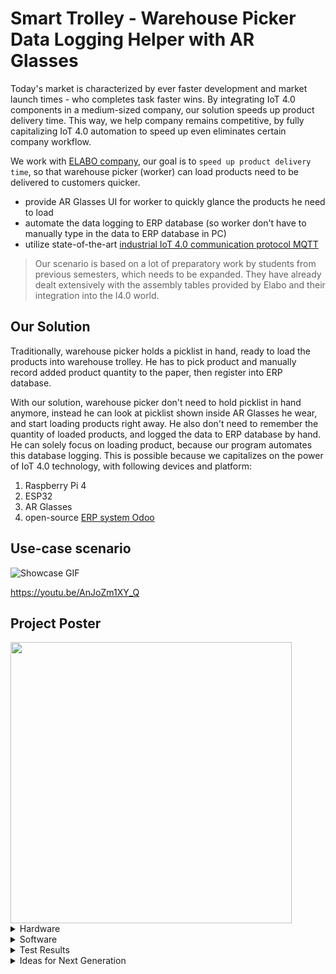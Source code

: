 # Smart Trolley - Warehouse Picker Data Logging Helper with AR Glasses

Today's market is characterized by ever faster development and market launch times - who completes task faster wins. By integrating IoT 4.0 components in a medium-sized company, our solution speeds up product delivery time. This way, we help company remains competitive, by fully capitalizing IoT 4.0 automation to speed up even eliminates certain company workflow. 

We work with [ELABO company](https://www.elabo.com/), our goal is to `speed up product delivery time`, so that warehouse picker (worker) can load products need to be delivered to customers quicker.
- provide AR Glasses UI for worker to quickly glance the products he need to load 
- automate the data logging to ERP database (so worker don't have to manually type in the data to ERP database in PC)
- utilize state-of-the-art [industrial IoT 4.0 communication protocol MQTT](https://mqtt.org/)

> Our scenario is based on a lot of preparatory work by students from previous semesters, which needs to be expanded. They have already dealt extensively with the assembly tables provided by Elabo and their integration into the I4.0 world.

## Our Solution
Traditionally, warehouse picker holds a picklist in hand, ready to load the products into warehouse trolley. He has to pick product and manually record added product quantity to the paper, then register into ERP database.

With our solution, warehouse picker don't need to hold picklist in hand anymore, instead he can look at picklist shown inside AR Glasses he wear, and start loading products right away. He also don't need to remember the quantity of loaded products, and logged the data to ERP database by hand. He can solely focus on loading product, because our program automates this database logging. This is possible because we capitalizes on the power of IoT 4.0 technology, with following devices and platform:
1. Raspberry Pi 4
2. ESP32
3. AR Glasses
4. open-source [ERP system Odoo](https://www.odoo.com/)
## Use-case scenario

![Showcase GIF](https://user-images.githubusercontent.com/75115433/200133023-c3c923bc-36bb-4c16-ad84-4edad348aef3.gif)

https://youtu.be/AnJoZm1XY_Q
## Project Poster
<img src="https://firebasestorage.googleapis.com/v0/b/linemsgapi-v2.appspot.com/o/github%2FProject_Poster.jpg?alt=media&token=e4243d53-64e3-466d-be70-52d5d13d5f4b" width="450" />

<details><summary> Hardware </summary> <p>

## Hardware List

| Part | Present | To buy | ? | Comment |
|------|-----------|-----------|---|-----------|
| ESP32 | | 1 | | |
| Strain gauge sensors | | 3 | | Three different types of strain gauge sensors to test |
| Force sensor | | 1 | | |
| Soldering Accessories | | | 1 | For soldering the sensors |
| AR Glasses | 3 | | | |
| Loudspeaker | | | 1 | |
| Cables | | | 1 | For soldering and for connecting the components |
| Raspberry Pi | 1 | | |  |
| Battery for ESP32 | | 1 | | |

## ESP32 

The ESP32 is an affordable, low-power board with Wi-Fi and dual-mode Bluetooth that enables communication between the weight sensors (which receive and convert the incoming signal from the amplifier) ​​and the Raspberry Pi. The small size, ease of use, the versatility and the large number of GP I/O pins made this board the right choice for the project.

<img src="https://firebasestorage.googleapis.com/v0/b/linemsgapi-v2.appspot.com/o/github%2Fesp32.jpg?alt=media&token=5d0d802b-734a-4583-af8d-c736ad7f016c" width="260" /> <img src="https://firebasestorage.googleapis.com/v0/b/linemsgapi-v2.appspot.com/o/github%2Fesp32-2.jpg?alt=media&token=fd0e7418-a630-4956-9eeb-b677d0709a14" width="250" />

### Analogue Digital Converter => Kali and Mess Library
The Kali and Mess codes were written in C++ using the HX711-ADC library. This code enables the sensors to be calibrated through a tare process like a normal scale (a calibration constant is automatically calculated at the beginning of the program and can then be manually changed thereafter), and the regular measurement of the weight values ​​thereafter. For more information about the HX711-ADC library please see: https://github.com/olkal/HX711_ADC

<img src="https://firebasestorage.googleapis.com/v0/b/linemsgapi-v2.appspot.com/o/github%2Fesp32_pins.png?alt=media&token=1e3b6ce6-72a9-47c0-9970-7190bf96a212" width="500" />

https://randomnerdtutorials.com/getting-started-with-esp32/

### Used Pins
The connection between the ESP32 and the amplifier is made as follows: the GND bases are connected via the blue wire; the VCC pin is connected to the ESP32's Vin pin via the red wire; the data pin (DT) is connected to pin 19 via the green wire; the clock pin (SCK) is connected to pin 18 via the yellow wire. The connection between the amplifier and the strain gauge sensor is described in the "SG Sensors" section.

## DMS Strain Gauge Sensors
### How does the strain gauge sensor work?

The strain gauge sensors calculate the weight on them based on the deformation (stress) caused. The sensor consists of a series of resistors (4 resistors forming the so-called Wheatstone bridge) whose resistance value changes depending on the deformation. The weight of the object placed on the sensor can be calculated from the fluctuations in this value and the corresponding voltage in the circuit.

<img src="https://firebasestorage.googleapis.com/v0/b/linemsgapi-v2.appspot.com/o/github%2Fwheatstone_bridge.png?alt=media&token=9ab676b0-09e7-420d-9f09-171b0ccfadc3" width="250" />

Connection to the sensor is via 2 input wires that power the circuit and 2 output wires. The sensor is connected to the ESP32 via an amplifier which not only amplifies the signal read from the sensor to ESP32 compatible voltage levels (typically in the 0-5V range) but also allows the data read to be synchronized via a clock signal.

### Montage used

The sensor is connected to the amplifier as follows: the black and red wires (corresponding to the input current signal) are connected to pins E- and E+ respectively; the green and gray wires are connected to pins A+ and A-, respectively.

<img src="https://firebasestorage.googleapis.com/v0/b/linemsgapi-v2.appspot.com/o/github%2FDMS_Sensor_to_ESP32_linkage.png?alt=media&token=97b901af-18a2-4215-8847-72b7439fa17a" width="600" />

### Applications
Depending on the application (e.g. weight of the parts used and desired measurement accuracy), 1kg, 5kg or 20kg sensors can be used. Of course, the smaller their nominal value, the higher the absolute accuracy of the sensors, and the relative accuracy stated in the documentation of the sensors is 0.5% of the nominal value. However, this value is actually much higher due to the accumulation of various measurement and signal transmission errors (particularly due to instability in assembly, imperfections in electrical connections, etc.).

The main instability factors were mitigated by an appropriate design of the sensor support structure and housings, which was subsequently improved as described in the "3D Printed Parts" section. The welding (soldering) of the various connections has also been revised and improved, as have the cable connections and their insulation.


## Load Cell
Load cells are a form of force sensor typically used to measure weight.

When a weight is placed on the load cell, the geometry of the load cell changes slightly due to the bending stress experienced by the cell. The change in geometry is then determined by a DMS sensor or a force transducer. DMS sensors are strain gauges, these were described in a previous chapter. In connection with the load cell, force transducers are usually spring bodies made of metal. These convert a geometric deformation into an electrical signal. This electrical signal is then translated into a weight.
For our project we tested several load cells. We chose a load cell with a maximum load capacity of 5 kg because it has the smallest error tolerance and the maximum load capacity is sufficient for our application.

<img src="https://firebasestorage.googleapis.com/v0/b/linemsgapi-v2.appspot.com/o/github%2Floadcell.jpg?alt=media&token=d2fec54b-d42c-4418-9c98-75a8a7b24305" width="400" />


## 3D Printing Parts

The goals for the parts: 
- prioritize safety
- minimize 3D parts material (plastic)
- flexible structure to allow easy modification

To achieve this:
- designed housing that could be mounted on the trolley
- manufactured product modularly (in programmer terms, OOP), separated one big product into different smaller parts, so that any modification will have effect only on smaller parts instead of affecting the whole product
- enhanced its durability, by designing a bumper for the weighing cell, to uniformly distribute the pressure caused by the weight of the boxes


### To-be-assembled product
1st edition

<img src="https://firebasestorage.googleapis.com/v0/b/linemsgapi-v2.appspot.com/o/github%2Fview1.jpg?alt=media&token=39dee274-6a28-4fd0-9583-7e8395eb0613" width="400" />

2nd edition

<img src="https://firebasestorage.googleapis.com/v0/b/linemsgapi-v2.appspot.com/o/github%2Fview2.jpg?alt=media&token=ad5392df-c5d9-477f-982c-ac6cbdd0bd36" width="400" />

3rd edition

<img src="https://firebasestorage.googleapis.com/v0/b/linemsgapi-v2.appspot.com/o/github%2Fview3.jpg?alt=media&token=dcd482cf-cccb-449a-83ba-a8bdaef4ee0c" width="400" />

trolley-mounter

<img src="https://firebasestorage.googleapis.com/v0/b/linemsgapi-v2.appspot.com/o/github%2Fview4.jpg?alt=media&token=ad4263ec-b3f8-41cd-957c-a33037cc340b" width="400" />

### Fully-assembled product

<img src="https://firebasestorage.googleapis.com/v0/b/linemsgapi-v2.appspot.com/o/github%2Fview5.jpg?alt=media&token=eda61c04-3691-41ee-84a4-15b3e008f078" width="500" />

<img src="https://firebasestorage.googleapis.com/v0/b/linemsgapi-v2.appspot.com/o/github%2Fview6.jpg?alt=media&token=0b0f082f-7a3f-4ec5-ba64-ce7c113e4344" width="500" />

</p></details>



<details><summary> Software </summary><p>

## Odoo Mqtt Connector

### General Info
The Odoo Mqtt Connector consists of 3 modules:

1. The connection to the MQTT server running at imi-i40-mqtt.imi.kit.edu in the i40lab VLAN
2. The connection to the Odoo server running at http://imi-odoo-2004.imi.kit.edu:8069 in the i40lab VLAN
3. The main module in which the connections are started and monitored.

Modules 1 and 2 are implemented in the mqttInterface.py and odooInterface.py respectively, but the real communication happens at Module 3.

Module 3 is implemented in odoo_mqtt_connector.py. 
- messages that being published to MQTT broker labeled with topic 'odoo/in' are processed here by Raspberry Pi
- then sent to Odoo in an Odoo-readable format
- Odoo's response is then sent back to MQTT broker labeled with topic 'rpi/odoo/out'

### Run
`python3 ./odoo_mqtt_connector.py`



## Main Communicator
### General Info

Main Communicator consists of just one module implemented in `main.py`.

First, a connection to MQTT broker is established. When messages are received, they are sorted by sender sent times. Then Dict.update() is used to save the latest messages from ESP, Odoo or AR Glasses.

Then the main routine is started. This always checks whether new messages have arrived. If so, the workflow is progressed further, otherwise it waits.

> The dataXChanged variables are single-element lists so they can be passed by reference to `updateData(oldData, newData, changed)`. The content can be changed globally with changed\[0\] = X.

### Run
`python3 ./main.py`

</p></details>











 

<details><summary> Test Results </summary><p>

## Load Cell
### Validation
The deviation of the consecutive readings from each other when the contents of the box are immobile is 2.5 gr, which translates to an error of 0.05%, since the tests were carried out with the 5 kg sensor. This absolute value is relatively constant and independent of the load on it.

The results obtained and their accuracy are highly dependent on the conditions under which the tests were conducted.

In stable conditions and with good support of the body on the sensor, the results turned out to be quite good: an almost constant relative error of 5% of the real value was obtained (variation between 3.3% and 5.6%):

|**Real Weight** |**Read Weight**|**Relative Error**|
|:-----------------: |:--------------------: |:-----------------: |
| 153 g | 159 g | 3.9% |
| 301 g | 311 g | 3.3% |
| 238 g | 246 g | 3.4% |
| 539 g | 567 g | 5.2% |
| 1613 grams | 1690 g | 4.8% |
| 1990 grams | 2101 grams | 5.6% |

If the load is placed on the higher part of the box (farther from the sensor), there will also be a variation in the reading, which is usually lower than the value measured when the weight is on the lower part of the box box (closer to the sensor), even measuring values ​​lower than the real value. The errors measured with this arrangement are around -4% (the negative sign only means an underestimation in relation to the real value).

The biggest mistake, however, turned out to be the instability of the box or the incorrect positioning of the box on the rail. The lateral clearances and the instability of the bottom of the box (due to its direct placement on the chute rollers) cause fluctuations of up to 70 gr, regardless of the load on the boxes.

It is therefore recommended to improve this last point first and to work on it in the future.

### Verification
To verify the purpose (counting the number of items in a box by weight measurements), a first code test was written that calculated an average of 5 and/or 10 measured values ​​after a deviation of more than 40 grams from the one measured in the previous moment value had occurred. Also, after registering this variation, there is a 2-second pause before the average is calculated to allow the values ​​to stabilize.

This attempt proved successful for small loads up to 600 grams, meaning that each piece has a real weight of around 100 grams.
However, in order to successfully use the full range allowed by the sensor (in this case 5 kg), the problems described above must be mitigated in order to reduce the measurement error.

### Battery Life
The battery life test has shown that the battery can operate the ESP32 for about 20 hours at a time.

</p></details>


<details><summary> Ideas for Next Generation </summary><p>

- Combination with RFID antennas or GPS sensor to find trolley in warehouse​
- Visual or audible alerts regarding the inventory status of the trolley​
- Integrate more than one trolley compartment
- Extension of QR code trolley recognition ​
- Add storage compartment (in table for rough orientation)
- Implement ESP program with "Sleep" function so that the battery lasts longer when the trolley is not used.
- Replace the power bank with a lithium cell 18650 to keep the cost of the project low.

 <img src="https://firebasestorage.googleapis.com/v0/b/linemsgapi-v2.appspot.com/o/github%2Fsignal_lighter.png?alt=media&token=ac19fec9-ef74-4955-ab47-552d74801ec8" width="200" />
<img src="https://firebasestorage.googleapis.com/v0/b/linemsgapi-v2.appspot.com/o/github%2Flithium_battery_18650.png?alt=media&token=1866cb0f-37f6-4fac-9970-47489a1c3806" width="200" />

</p></details>
